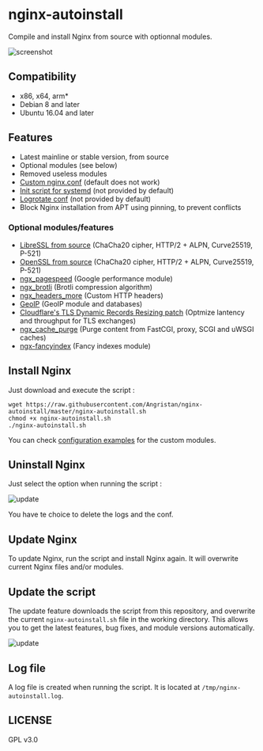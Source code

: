 # nginx-autoinstall
Compile and install Nginx from source with optionnal modules.

![screenshot](https://user-images.githubusercontent.com/11699655/33800227-29565ef6-dd3c-11e7-9967-7232ecd36ee4.png)

## Compatibility

* x86, x64, arm*
* Debian 8 and later
* Ubuntu 16.04 and later

## Features

- Latest mainline or stable version, from source
- Optional modules (see below)
- Removed useless modules
- [Custom nginx.conf](https://github.com/Angristan/nginx-autoinstall/blob/master/conf/nginx.conf) (default does not work)
- [Init script for systemd](https://github.com/Angristan/nginx-autoinstall/blob/master/conf/nginx.service) (not provided by default)
- [Logrotate conf](https://github.com/Angristan/nginx-autoinstall/blob/master/conf/nginx-logrotate) (not provided by default)
- Block Nginx installation from APT using pinning, to prevent conflicts

### Optional modules/features

- [LibreSSL from source](http://www.libressl.org/) (ChaCha20 cipher, HTTP/2 + ALPN, Curve25519, P-521)
- [OpenSSL from source](https://www.openssl.org/) (ChaCha20 cipher, HTTP/2 + ALPN, Curve25519, P-521)
- [ngx_pagespeed](https://github.com/pagespeed/ngx_pagespeed) (Google performance module)
- [ngx_brotli](https://github.com/eustas/ngx_brotli) (Brotli compression algorithm)
- [ngx_headers_more](https://github.com/openresty/headers-more-nginx-module) (Custom HTTP headers)
- [GeoIP](http://dev.maxmind.com/geoip/geoip2/geolite2/) (GeoIP module and databases)
- [Cloudflare's TLS Dynamic Records Resizing patch](https://github.com/cloudflare/sslconfig/blob/master/patches/nginx__1.11.5_dynamic_tls_records.patch) (Optmize lantency and throughput for TLS exchanges)
- [ngx_cache_purge](https://github.com/FRiCKLE/ngx_cache_purge) (Purge content from FastCGI, proxy, SCGI and uWSGI caches)
- [ngx-fancyindex](https://github.com/aperezdc/ngx-fancyindex) (Fancy indexes module)

## Install Nginx

Just download and execute the script :
```
wget https://raw.githubusercontent.com/Angristan/nginx-autoinstall/master/nginx-autoinstall.sh
chmod +x nginx-autoinstall.sh
./nginx-autoinstall.sh
```

You can check [configuration examples](https://github.com/Angristan/nginx-autoinstall/tree/master/conf) for the custom modules.

## Uninstall Nginx

Just select the option when running the script :

![update](https://lut.im/Hj7wJKWwke/WZqeHT1QwwGfKXFf.png)

You have te choice to delete the logs and the conf.

## Update Nginx

To update Nginx, run the script and install Nginx again. It will overwrite current Nginx files and/or modules.

## Update the script

The update feature downloads the script from this repository, and overwrite the current `nginx-autoinstall.sh` file in the working directory. This allows you to get the latest features, bug fixes, and module versions automatically.

![update](https://lut.im/uQSSVxAz09/zhZRuvJjZp2paLHm.png)

## Log file

A log file is created when running the script. It is located at `/tmp/nginx-autoinstall.log`.

## LICENSE

GPL v3.0
